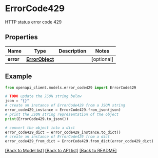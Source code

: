 # ErrorCode429

HTTP status error code 429

## Properties

Name | Type | Description | Notes
------------ | ------------- | ------------- | -------------
**error** | [**ErrorObject**](ErrorObject.md) |  | [optional] 

## Example

```python
from openapi_client.models.error_code429 import ErrorCode429

# TODO update the JSON string below
json = "{}"
# create an instance of ErrorCode429 from a JSON string
error_code429_instance = ErrorCode429.from_json(json)
# print the JSON string representation of the object
print(ErrorCode429.to_json())

# convert the object into a dict
error_code429_dict = error_code429_instance.to_dict()
# create an instance of ErrorCode429 from a dict
error_code429_from_dict = ErrorCode429.from_dict(error_code429_dict)
```
[[Back to Model list]](../README.md#documentation-for-models) [[Back to API list]](../README.md#documentation-for-api-endpoints) [[Back to README]](../README.md)


